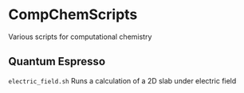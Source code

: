 CompChemScripts
=================
Various scripts for computational chemistry

## Quantum Espresso
```electric_field.sh``` Runs a calculation of a 2D slab under electric field
